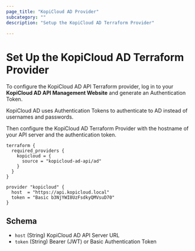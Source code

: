 ```yaml
---
page_title: "KopiCloud AD Provider"
subcategory: ""
description: "Setup the KopiCloud AD Terraform Provider"
  
---
```


# Set Up the KopiCloud AD Terraform Provider
To configure the KopiCloud AD API Terraform provider, log in to your **KopiCloud AD API Management Website** and generate an Authentication Token.

KopiCloud AD uses Authentication Tokens to authenticate to AD instead of usernames and passwords.

Then configure the KopiCloud AD Terraform Provider with the hostname of your API server and the authentication token.

```
terraform {
  required_providers {
    kopicloud = {
      source = "kopicloud-ad-api/ad"
    }
  }
}

provider "kopicloud" {
  host  = "https://api.kopicloud.local"
  token = "Basic b3NjYWI8UzFsdkyQMVsuD70"
}
```

## Schema

- `host` (String) KopiCloud AD API Server URL
- `token` (String) Bearer (JWT) or Basic Authentication Token
